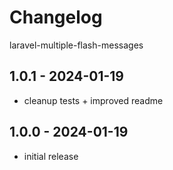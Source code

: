 # Changelog

laravel-multiple-flash-messages

## 1.0.1 - 2024-01-19

- cleanup tests + improved readme

## 1.0.0 - 2024-01-19

- initial release
